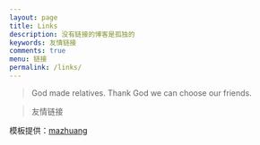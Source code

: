 ```yaml
---
layout: page
title: Links
description: 没有链接的博客是孤独的
keywords: 友情链接
comments: true
menu: 链接
permalink: /links/
---
```


> God made relatives. Thank God we can choose our friends.


> 友情链接

模板提供：<a href="https://mazhuang.org">mazhuang</a>